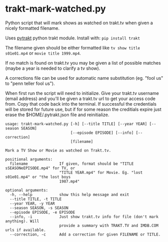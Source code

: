 # trakt-mark-watched.py

Python script that will mark shows as watched on trakt.tv when given a nicely formatted filename.

Uses [pytrakt](https://github.com/moogar0880/PyTrakt) python trakt module. Install with: `pip install trakt`

The filename given should be either formatted like `tv show title s01e01.mp4` or `movie title 1999.mp4`.

If no match is found on trakt.tv you may be given a list of possible matches (maybe a year is needed to clarify a tv show).

A corrections file can be used for automatic name substitution (eg. "fool us" to "penn teller fool us").

When first run the script will need to initialize. Give your trakt.tv username (email address) and you'll be given a trakt.tv url to get your access code from. Copy that code back into the terminal. If successful the credentials will be stored for future use, but if for some reason the creditials expire just erase the $HOME/.pytrakt.json file and reinitialize.
 
```
usage: trakt-mark-watched.py [-h] [--title TITLE] [--year YEAR] [--season SEASON]
                             [--episode EPISODE] [--info] [--correction]
                             [filename]

Mark a TV Show or Movie as watched on Trakt.tv.

positional arguments:
  filename              If given, format should be "TITLE sSEASONeEPISODE.mp4" for TV, or
                        "TITLE YEAR.mp4" for Movie. Eg. "lost s01e01.mp4" or "the lost boys
                        1987.mp4"

optional arguments:
  -h, --help            show this help message and exit
  --title TITLE, -t TITLE
  --year YEAR, -y YEAR
  --season SEASON, -s SEASON
  --episode EPISODE, -e EPISODE
  --info, -i            Just show trakt.tv info for file (don't mark anything). Will
                        provide a summary with TRAKT.TV and IMDB.COM urls if available.
  --correction, -c      Add a correction for given FILENAME or TITLE.
```
